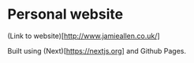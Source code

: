 Personal website
=================

(Link to website)[http://www.jamieallen.co.uk/]

Built using (Next)[https://nextjs.org] and Github Pages.
